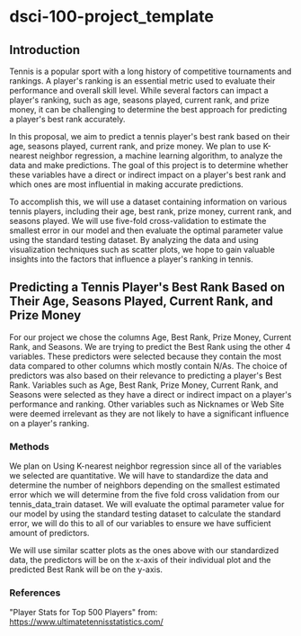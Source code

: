 # dsci-100-project_template

## Introduction

Tennis is a popular sport with a long history of competitive tournaments and rankings. A player's ranking is an essential metric used to evaluate their performance and overall skill level. While several factors can impact a player's ranking, such as age, seasons played, current rank, and prize money, it can be challenging to determine the best approach for predicting a player's best rank accurately.

In this proposal, we aim to predict a tennis player's best rank based on their age, seasons played, current rank, and prize money. We plan to use K-nearest neighbor regression, a machine learning algorithm, to analyze the data and make predictions. The goal of this project is to determine whether these variables have a direct or indirect impact on a player's best rank and which ones are most influential in making accurate predictions.

To accomplish this, we will use a dataset containing information on various tennis players, including their age, best rank, prize money, current rank, and seasons played. We will use five-fold cross-validation to estimate the smallest error in our model and then evaluate the optimal parameter value using the standard testing dataset. By analyzing the data and using visualization techniques such as scatter plots, we hope to gain valuable insights into the factors that influence a player's ranking in tennis.

## Predicting a Tennis Player's Best Rank Based on Their Age, Seasons Played, Current Rank, and Prize Money

 For our project we chose the columns Age, Best Rank, Prize Money, Current Rank, and Seasons. We are trying to predict the Best Rank using the other 4 variables. These predictors were selected because they contain the most data compared to other columns which mostly contain N/As. The choice of predictors was also based on their relevance to predicting a player's Best Rank. Variables such as Age, Best Rank, Prize Money, Current Rank, and Seasons were selected as they have a direct or indirect impact on a player's performance and ranking. Other variables such as Nicknames or Web Site were deemed irrelevant as they are not likely to have a significant influence on a player's ranking.

### Methods

We plan on Using K-nearest neighbor regression since all of the variables we selected are quantitative. We will have to standardize the data and determine the number of neighbors depending on the smallest estimated error which we will determine from the five fold cross validation from our tennis_data_train dataset. We will evaluate the optimal parameter value for our model by using the standard testing dataset to calculate the standard error, we will do this to all of our variables to ensure we have sufficient amount of predictors.

We will use similar scatter plots as the ones above with our standardized data, the predictors will be on the x-axis of their individual plot and the predicted Best Rank will be on the y-axis.

### References

"Player Stats for Top 500 Players" from: 
 https://www.ultimatetennisstatistics.com/

